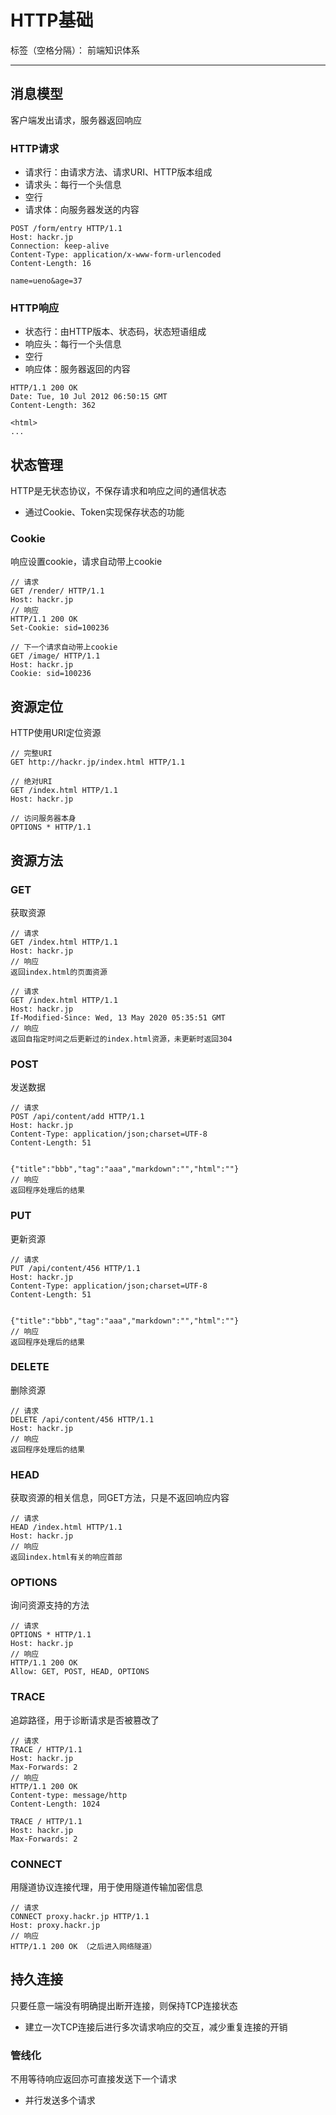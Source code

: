 # HTTP基础

标签（空格分隔）： 前端知识体系

---

## 消息模型

客户端发出请求，服务器返回响应

### HTTP请求

* 请求行：由请求方法、请求URI、HTTP版本组成
* 请求头：每行一个头信息
* 空行
* 请求体：向服务器发送的内容

```
POST /form/entry HTTP/1.1
Host: hackr.jp
Connection: keep-alive
Content-Type: application/x-www-form-urlencoded
Content-Length: 16

name=ueno&age=37
```

### HTTP响应

* 状态行：由HTTP版本、状态码，状态短语组成
* 响应头：每行一个头信息
* 空行
* 响应体：服务器返回的内容

```
HTTP/1.1 200 OK
Date: Tue, 10 Jul 2012 06:50:15 GMT
Content-Length: 362

<html>
...
```

## 状态管理

HTTP是无状态协议，不保存请求和响应之间的通信状态

* 通过Cookie、Token实现保存状态的功能

### Cookie

响应设置cookie，请求自动带上cookie

```
// 请求
GET /render/ HTTP/1.1
Host: hackr.jp
// 响应
HTTP/1.1 200 OK
Set-Cookie: sid=100236

// 下一个请求自动带上cookie
GET /image/ HTTP/1.1
Host: hackr.jp
Cookie: sid=100236
```

## 资源定位

HTTP使用URI定位资源

```
// 完整URI
GET http://hackr.jp/index.html HTTP/1.1

// 绝对URI
GET /index.html HTTP/1.1
Host: hackr.jp

// 访问服务器本身
OPTIONS * HTTP/1.1
```

## 资源方法

### GET

获取资源

```
// 请求
GET /index.html HTTP/1.1
Host: hackr.jp
// 响应
返回index.html的页面资源

// 请求
GET /index.html HTTP/1.1
Host: hackr.jp
If-Modified-Since: Wed, 13 May 2020 05:35:51 GMT
// 响应
返回自指定时间之后更新过的index.html资源，未更新时返回304
```

### POST

发送数据

```
// 请求
POST /api/content/add HTTP/1.1
Host: hackr.jp
Content-Type: application/json;charset=UTF-8
Content-Length: 51


{"title":"bbb","tag":"aaa","markdown":"","html":""}
// 响应
返回程序处理后的结果
```

### PUT

更新资源

```
// 请求
PUT /api/content/456 HTTP/1.1
Host: hackr.jp
Content-Type: application/json;charset=UTF-8
Content-Length: 51


{"title":"bbb","tag":"aaa","markdown":"","html":""}
// 响应
返回程序处理后的结果
```

### DELETE

删除资源

```
// 请求
DELETE /api/content/456 HTTP/1.1
Host: hackr.jp
// 响应
返回程序处理后的结果
```

### HEAD

获取资源的相关信息，同GET方法，只是不返回响应内容

```
// 请求
HEAD /index.html HTTP/1.1
Host: hackr.jp
// 响应
返回index.html有关的响应首部
```

### OPTIONS

询问资源支持的方法

```
// 请求
OPTIONS * HTTP/1.1
Host: hackr.jp
// 响应
HTTP/1.1 200 OK
Allow: GET, POST, HEAD, OPTIONS
```

### TRACE

追踪路径，用于诊断请求是否被篡改了

```
// 请求
TRACE / HTTP/1.1
Host: hackr.jp
Max-Forwards: 2
// 响应
HTTP/1.1 200 OK
Content-type: message/http
Content-Length: 1024

TRACE / HTTP/1.1
Host: hackr.jp
Max-Forwards: 2
```

### CONNECT

用隧道协议连接代理，用于使用隧道传输加密信息

```
// 请求
CONNECT proxy.hackr.jp HTTP/1.1
Host: proxy.hackr.jp
// 响应
HTTP/1.1 200 OK （之后进入网络隧道）
```

## 持久连接

只要任意一端没有明确提出断开连接，则保持TCP连接状态

* 建立一次TCP连接后进行多次请求响应的交互，减少重复连接的开销

### 管线化

不用等待响应返回亦可直接发送下一个请求

* 并行发送多个请求
